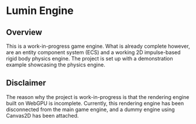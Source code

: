 # Lumin Engine

## Overview

This is a work-in-progress game engine. What is already complete however, are an entity component system (ECS) and
a working 2D impulse-based rigid body physics engine. The project is set up with a demonstration example showcasing
the physics engine.

## Disclaimer

The reason why the project is work-in-progress is that the rendering engine built on WebGPU is incomplete. Currently,
this rendering engine has been disconnected from the main game engine, and a dummy engine using Canvas2D has been
attached.
